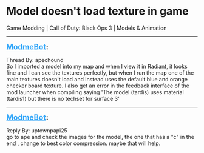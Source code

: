 # Model doesn't load texture in game
Game Modding | Call of Duty: Black Ops 3 | Models & Animation

---
<strong style="font-size: 1.4em;"><span style="text-decoration: underline;text-decoration-color: #34a7f9;"><span style="color:#34a7f9;">ModmeBot</span></span>:</strong>

<p>Thread By: apechound<br />So I imported a model into my map and when I view it in Radiant, it looks fine and I can see the textures perfectly, but when I run the map one of the main textures doesn&#39;t load and instead uses the default blue and orange checker board texture. I also get an error in the feedback interface of the mod launcher when compiling saying &#39;The model (tardis) uses material (tardis1) but there is no techset for surface 3&#39;</p>

---
<strong style="font-size: 1.4em;"><span style="text-decoration: underline;text-decoration-color: #34a7f9;"><span style="color:#34a7f9;">ModmeBot</span></span>:</strong>

<p>Reply By: uptownpapi25<br />go to ape and check the images for the model, the one that has a &quot;c&quot; in the end , change to best color compression. maybe that will help.</p>

